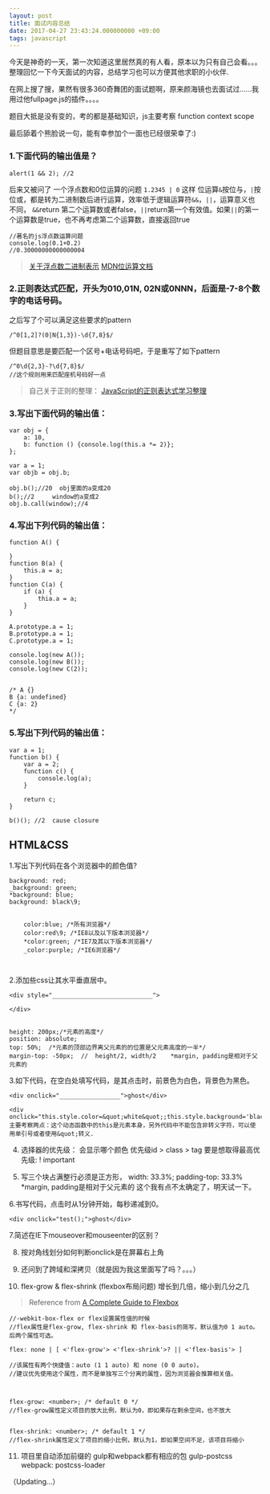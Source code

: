 ```yaml
---
layout: post
title: 面试内容总结
date: 2017-04-27 23:43:24.000000000 +09:00
tags: javascript
---
```


今天是神奇的一天，第一次知道这里居然真的有人看，原本以为只有自己会看。。。
整理回忆一下今天面试的内容，总结学习也可以方便其他求职的小伙伴.

在网上搜了搜，果然有很多360奇舞团的面试题啊，原来颜海镜也去面试过……我用过他fullpage.js的插件。。。。

题目大抵是没有变的，考的都是基础知识，js主要考察 function context scope

最后舔着个熊脸说一句，能有幸参加个一面也已经很荣幸了:)


### 1.下面代码的输出值是？

```
alert(1 && 2); //2
```

后来又被问了 一个浮点数和0位运算的问题   `1.2345 | 0` 这样
位运算`&`按位与，`|`按位或，都是转为二进制数后进行运算，效率低于逻辑运算符`&&`，`||`，运算意义也不同，
`&&`return 第二个运算数或者false，`||`return第一个有效值。如果`||`的第一个运算数是true，也不再考虑第二个运算数，直接返回true

```
//著名的js浮点数运算问题
console.log(0.1+0.2)
//0.30000000000000004

```

> [关于浮点数二进制表示](http://www.ruanyifeng.com/blog/2010/06/ieee_floating-point_representation.html)
> [MDN位运算文档](https://developer.mozilla.org/en-US/docs/Web/JavaScript/Reference/Operators/Bitwise_Operators)



### 2.正则表达式匹配，开头为010,01N, 02N或0NNN，后面是-7-8个数字的电话号码。

之后写了个可以满足这些要求的pattern

```
/^0[1,2]?(0|N{1,3})-\d{7,8}$/
```

但题目意思是要匹配一个区号+电话号码吧，于是重写了如下pattern

```
/^0\d{2,3}-?\d{7,8}$/
//这个规则用来匹配座机号码好一点
```

> 自己关于正则的整理： [JavaScript的正则表达式学习整理](http://woodghost.github.io/myblog/2016/08/js-RegExp/)


### 3.写出下面代码的输出值：

```
var obj = {
    a: 10,
    b: function () {console.log(this.a *= 2)};
};

var a = 1;
var objb = obj.b;

obj.b();//20  obj里面的a变成20
b();//2     window的a变成2
obj.b.call(window);//4
```


### 4.写出下列代码的输出值：

```
function A() {

}
function B(a) {
    this.a = a;
}
function C(a) {
    if (a) {
        thia.a = a;
    }
}

A.prototype.a = 1;
B.prototype.a = 1;
C.prototype.a = 1;

console.log(new A());
console.log(new B());
console.log(new C(2));


/* A {}
B {a: undefined}
C {a: 2}
*/
```


### 5.写出下列代码的输出值：

```
var a = 1;
function b() {
    var a = 2;
    function c() {
        console.log(a);
    }

    return c;
}

b()(); //2  cause closure
```

## HTML&CSS

1.写出下列代码在各个浏览器中的颜色值?

```
background: red;
_background: green;
*background: blue;
background: black\9;


    color:blue; /*所有浏览器*/
    color:red\9; /*IE8以及以下版本浏览器*/
    *color:green; /*IE7及其以下版本浏览器*/
    _color:purple; /*IE6浏览器*/



```


2.添加些css让其水平垂直居中。

```
<div style="____________________________">

</div>


height: 200px;/*元素的高度*/
position: absolute;
top: 50%;  /*元素的顶部边界离父元素的的位置是父元素高度的一半*/
margin-top: -50px;  //  height/2, width/2    *margin, padding是相对于父元素的

```

3.如下代码，在空白处填写代码，是其点击时，前景色为白色，背景色为黑色。

```
<div onclick="_________________">ghost</div>

<div onclick="this.style.color=&quot;white&quot;;this.style.background='black';">ghost</div>
主要考察两点：这个动态函数中的this是元素本身，另外代码中不能包含非转义字符，可以使用单引号或者使用&quot;转义.
```

4. 选择器的优先级： 会显示哪个颜色
优先级id > class > tag
要是想取得最高优先级: ! important

5. 写三个块占满整行必须是正方形， width: 33.3%; padding-top: 33.3%    *margin, padding是相对于父元素的
这个我有点不太确定了，明天试一下。

6.书写代码，点击时从1分钟开始，每秒递减到0。

```
<div onclick="test();">ghost</div>
```


7.简述在IE下mouseover和mouseenter的区别？

8. 按对角线划分如何判断onclick是在屏幕右上角

9. 还问到了跨域和深拷贝（就是因为我这里面写了吗？。。。）

10. flex-grow & flex-shrink  (flexbox布局问题)
增长到几倍，缩小到几分之几

> Reference from [A Complete Guide to Flexbox](https://css-tricks.com/snippets/css/a-guide-to-flexbox/)


```
//-webkit-box-flex or flex设置属性值的时候
//flex属性是flex-grow, flex-shrink 和 flex-basis的简写，默认值为0 1 auto。后两个属性可选。

flex: none | [ <'flex-grow'> <'flex-shrink'>? || <'flex-basis'> ]

//该属性有两个快捷值：auto (1 1 auto) 和 none (0 0 auto)。
//建议优先使用这个属性，而不是单独写三个分离的属性，因为浏览器会推算相关值。



flex-grow: <number>; /* default 0 */
//flex-grow属性定义项目的放大比例，默认为0，即如果存在剩余空间，也不放大


flex-shrink: <number>; /* default 1 */
//flex-shrink属性定义了项目的缩小比例，默认为1，即如果空间不足，该项目将缩小

```


11. 项目里自动添加前缀的  gulp和webpack都有相应的包 gulp-postcss  webpack: postcss-loader

（Updating...）

